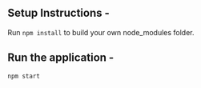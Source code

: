 ## Setup Instructions -

Run `npm install` to build your own node_modules folder.


## Run the application - 

`npm start`
